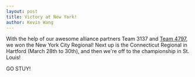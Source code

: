 ```yaml
---
layout: post
title: Victory at New York!
author: Kevin Wang
---
```

With the help of our awesome alliance partners Team 3137 and [Team 4797](http://www.thebluealliance.com/team/4797), we won the New York City Regional! Next up is the Connecticut Regional in Hartford (March 28th to 30th), and then we're off to the championship in St. Louis!

GO STUY!
